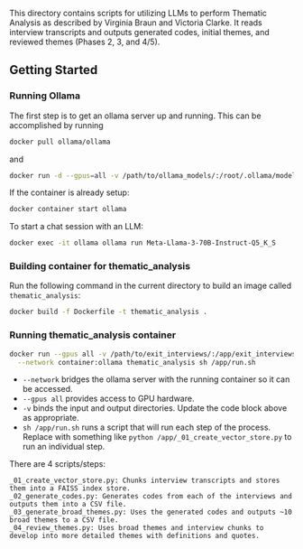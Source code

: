 This directory contains scripts for utilizing LLMs to perform Thematic Analysis as described by Virginia Braun and
Victoria Clarke. It reads interview transcripts and outputs generated codes, initial themes, and reviewed themes
(Phases 2, 3, and 4/5).

## Getting Started

### Running Ollama

The first step is to get an ollama server up and running. This can be accomplished by running
```bash
docker pull ollama/ollama
```
and
```bash
docker run -d --gpus=all -v /path/to/ollama_models/:/root/.ollama/models -p 11434:11434 --name ollama ollama/ollama
```

If the container is already setup:
```bash
docker container start ollama
```

To start a chat session with an LLM:
```bash
docker exec -it ollama ollama run Meta-Llama-3-70B-Instruct-Q5_K_S
```

### Building container for thematic_analysis

Run the following command in the current directory to build an image called `thematic_analysis`:
```bash
docker build -f Dockerfile -t thematic_analysis .
```

### Running thematic_analysis container

```bash
docker run --gpus all -v /path/to/exit_interviews/:/app/exit_interviews -v /path/to/out/:/app/out/ \
  --network container:ollama thematic_analysis sh /app/run.sh
```

- `--network` bridges the ollama server with the running container so it can be accessed.
- `--gpus all` provides access to GPU hardware.
- `-v` binds the input and output directories. Update the code block above as appropriate.
- `sh /app/run.sh` runs a script that will run each step of the process. Replace with something like
`python /app/_01_create_vector_store.py` to run an individual step.

There are 4 scripts/steps:
```
_01_create_vector_store.py: Chunks interview transcripts and stores them into a FAISS index store.
_02_generate_codes.py: Generates codes from each of the interviews and outputs them into a CSV file.
_03_generate_broad_themes.py: Uses the generated codes and outputs ~10 broad themes to a CSV file.
_04_review_themes.py: Uses broad themes and interview chunks to develop into more detailed themes with definitions and quotes.
```
